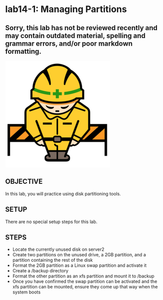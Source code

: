 # lab14-1: Managing Partitions
## Sorry, this lab has not be reviewed recently and may contain outdated material, spelling and grammar errors, and/or poor markdown formatting.

![Image of construction sign](../images/ConstructionSign.png)

## OBJECTIVE

In this lab, you will practice using disk partitioning tools.

## SETUP

There are no special setup steps for this lab.

## STEPS

- Locate the currently unused disk on server2
- Create two partitions on the unused drive, a 2GB partition, and a partition
  containing the rest of the disk
- Format the 2GB partition as a Linux swap partition and activate it
- Create a /backup directory
- Format the other partition as an xfs partition and mount it to /backup
- Once you have confirmed the swap partition can be activated and the xfs
  partition can be mounted, ensure they come up that way when the system boots
